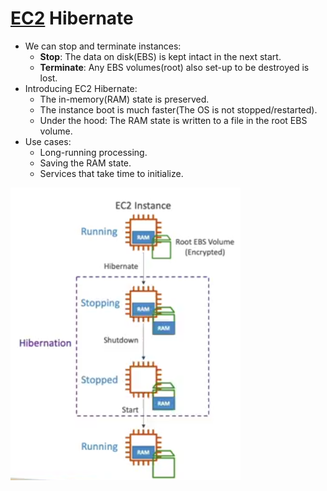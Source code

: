 # [EC2](AWS/Cloud%20Practitioner%20(CLF-C02)/02-Compute%20in%20the%20Cloud/04A-Amazon%20Elastic%20Compute%20Cloud(EC2).md) Hibernate
- We can stop and terminate instances:
	- **Stop**: The data on disk(EBS) is kept intact in the next start.
	- **Terminate**: Any EBS volumes(root) also set-up to be destroyed is lost.
- Introducing EC2 Hibernate:
	- The in-memory(RAM) state is preserved.
	- The instance boot is much faster(The OS is not stopped/restarted).
	- Under the hood: The RAM state is written to a file in the root EBS volume.
- Use cases:
	- Long-running processing.
	- Saving the RAM state.
	- Services that take time to initialize.

![](AWS/AWS%20Solutions%20Architect%20Associate%20Certification%20SAA-C03/img/Pasted%20image%2020241104155713.png)